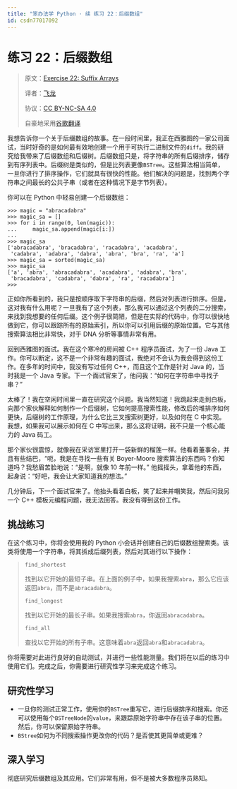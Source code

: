 ```yaml
---
title: "笨办法学 Python · 续 练习 22：后缀数组"
id: csdn77017092
---
```


# 练习 22：后缀数组

> 原文：[Exercise 22: Suffix Arrays](https://learncodethehardway.org/more-python-book/ex22.html)
> 
> 译者：[飞龙](https://github.com/wizardforcel)
> 
> 协议：[CC BY-NC-SA 4.0](http://creativecommons.org/licenses/by-nc-sa/4.0/)
> 
> 自豪地采用[谷歌翻译](https://translate.google.cn/)

我想告诉你一个关于后缀数组的故事。在一段时间里，我正在西雅图的一家公司面试，当时好奇的是如何最有效地创建一个用于可执行二进制文件的`diff`。我的研究给我带来了后缀数组和后缀树。后缀数组只是，将字符串的所有后缀排序，储存到有序列表中。后缀树是类似的，但是比列表更像`BSTree`。这些算法相当简单，一旦你进行了排序操作，它们就具有很快的性能。他们解决的问题是，找到两个字符串之间最长的公共子串（或者在这种情况下是字节列表）。

你可以在 Python 中轻易创建一个后缀数组：

```
>>> magic = "abracadabra"
>>> magic_sa = []
>>> for i in range(0, len(magic)):
...     magic_sa.append(magic[i:])
...
>>> magic_sa
['abracadabra', 'bracadabra', 'racadabra', 'acadabra',
 'cadabra', 'adabra', 'dabra', 'abra', 'bra', 'ra', 'a']
>>> magic_sa = sorted(magic_sa)
>>> magic_sa
['a', 'abra', 'abracadabra', 'acadabra', 'adabra', 'bra',
 'bracadabra', 'cadabra', 'dabra', 'ra', 'racadabra']
>>>
```

正如你所看到的，我只是按顺序取下字符串的后缀，然后对列表进行排序。但是，这对我有什么用呢？一旦我有了这个列表，那么我可以通过这个列表的二分搜索，来找到我想要的任何后缀。这个例子很简陋，但是在实际的代码中，你可以很快地做到它，你可以跟踪所有的原始索引，所以你可以引用后缀的原始位置。它与其他搜索算法相比非常快，对于 DNA 分析等事情非常有用。

回到西雅图的面试。我在这个寒冷的房间被 C++ 程序员面试，为了一份 Java 工作。你可以断定，这不是一个非常有趣的面试，我绝对不会认为我会得到这份工作。在多年的时间中，我没有写过任何 C++，而且这个工作是针对 Java 的，当时我是一个 Java 专家。下一个面试官来了，他问我：“如何在字符串中寻找子串？”

太棒了！我在空闲时间里一直在研究这个问题。我当然知道！我跳起来走到白板，向那个家伙解释如何制作一个后缀树，它如何提高搜索性能，修改后的堆排序如何更快，后缀树的工作原理，为什么它比三叉搜索树更好，以及如何在 C 中实现。我想，如果我可以展示如何在 C 中写出来，那么这将证明，我不只是一个核心能力的 Java 码工。

那个家伙很震惊，就像我在采访室里打开一袋新鲜的榴莲一样。他看着董事会，并且有些结巴，“呃，我是在寻找一些有关 Boyer-Moore 搜索算法的东西吗？你知道吗？我愁眉苦脸地说：“是啊，就像 10 年前一样。” 他摇摇头，拿着他的东西，起身说：“好吧，我会让大家知道我的想法。”

几分钟后，下一个面试官来了。他抬头看着白板，笑了起来并嘲笑我，然后问我另一个 C++ 模板元编程问题，我无法回答。我没有得到这份工作。

## 挑战练习

在这个练习中，你将会使用我的 Python 小会话并创建自己的后缀数组搜索类。该类将使用一个字符串，将其拆成后缀列表，然后对其进行以下操作：

> `find_shortest`
> 
> 找到以它开始的最短子串。在上面的例子中，如果我搜索`abra`，那么它应该返回`abra`，而不是`abracadabra`。
> 
> `find_longest`
> 
> 找到以它开始的最长子串。如果我搜索`abra`，你返回`abracadabra`。
> 
> `find_all`
> 
> 查找以它开始的所有子串。这意味着`abra`返回`abra`和`abracadabra`。

你将需要对此进行良好的自动测试，并进行一些性能测量。我们将在以后的练习中使用它们。完成之后，你需要进行研究性学习来完成这个练习。

## 研究性学习

*   一旦你的测试正常工作，使用你的`BSTree`重写它，进行后缀排序和搜索。你还可以使用每个`BSTreeNode`的`value`，来跟踪原始字符串中存在该子串的位置。然后，你可以保留原始字符串。
*   `BStree`如何为不同搜索操作更改你的代码？是否使其更简单或更难？

## 深入学习

彻底研究后缀数组及其应用。它们非常有用，但不是被大多数程序员熟知。